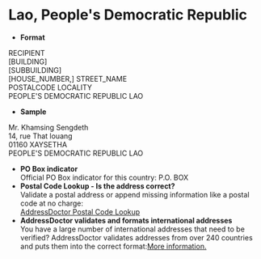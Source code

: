 Lao, People's Democratic Republic
=================================

- **Format**

RECIPIENT  
[BUILDING]  
[SUBBUILDING]  
[HOUSE_NUMBER,] STREET_NAME  
POSTALCODE LOCALITY  
PEOPLE'S DEMOCRATIC REPUBLIC LAO
- **Sample**

Mr. Khamsing Sengdeth  
14, rue That louang  
01160 XAYSETHA  
PEOPLE'S DEMOCRATIC REPUBLIC LAO
- **PO Box indicator**  
Official PO Box indicator for this country: P.O. BOX
- **Postal Code Lookup - Is the address correct?**  
Validate a postal address or append missing information like a postal code at no charge:  
[AddressDoctor Postal Code Lookup](http://lookup.addressdoctor.com/lookup/default.aspx?lang=en&country=LAO)
- **AddressDoctor validates and formats international addresses**  
You have a large number of international addresses that need to be verified? AddressDoctor validates addresses from over 240 countries and puts them into the correct format:[More information.](index.php?id=31&L=1)